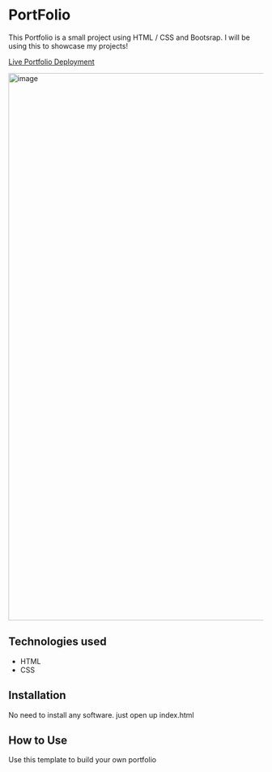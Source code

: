 # PortFolio
This Portfolio is a small project using HTML / CSS and Bootsrap. I will be using this to showcase my projects!

[Live Portfolio Deployment](https://test.jarvisdj00.repl.co/)


 <img width="1080" alt="image" src="">

## Technologies used

* HTML
* CSS

## Installation

No need to install any software. just open up index.html

## How to Use

Use this template to build your own portfolio
